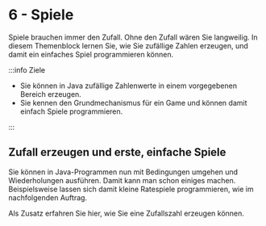# 6 - Spiele

Spiele brauchen immer den Zufall. Ohne den Zufall wären Sie langweilig.
In diesem Themenblock lernen Sie, wie Sie zufällige Zahlen erzeugen,
und damit ein einfaches Spiel programmieren können.

:::info Ziele

- Sie können in Java zufällige Zahlenwerte in einem vorgegebenen Bereich erzeugen.
- Sie kennen den Grundmechanismus für ein Game und können damit einfach Spiele programmieren.

:::

## Zufall erzeugen und erste, einfache Spiele

Sie können in Java-Programmen nun mit Bedingungen umgehen und Wiederholungen ausführen. 
Damit kann man schon einiges machen. 
Beispielsweise lassen sich damit kleine Ratespiele programmieren, wie im nachfolgenden Auftrag. 

Als Zusatz erfahren Sie hier, wie Sie eine Zufallszahl erzeugen können.

<DocCardList />
